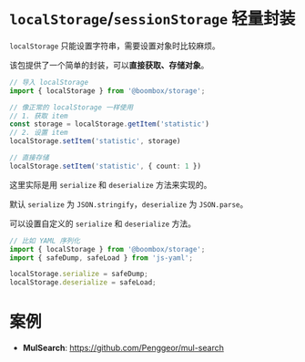 # `localStorage`/`sessionStorage` 轻量封装

`localStorage` 只能设置字符串，需要设置对象时比较麻烦。

该包提供了一个简单的封装，可以**直接获取、存储对象**。

```typescript
// 导入 localStorage
import { localStorage } from '@boombox/storage';
```

```typescript
// 像正常的 localStorage 一样使用
// 1. 获取 item
const storage = localStorage.getItem('statistic')
// 2. 设置 item
localStorage.setItem('statistic', storage)
```

```typescript
// 直接存储
localStorage.setItem('statistic', { count: 1 })
```

这里实际是用 `serialize` 和 `deserialize` 方法来实现的。

默认 `serialize` 为 `JSON.stringify`，`deserialize` 为 `JSON.parse`。


可以设置自定义的 `serialize` 和 `deserialize` 方法。

```typescript
// 比如 YAML 序列化
import { localStorage } from '@boombox/storage';
import { safeDump, safeLoad } from 'js-yaml';

localStorage.serialize = safeDump;
localStorage.deserialize = safeLoad;
```

# 案例

- **MulSearch**: https://github.com/Penggeor/mul-search